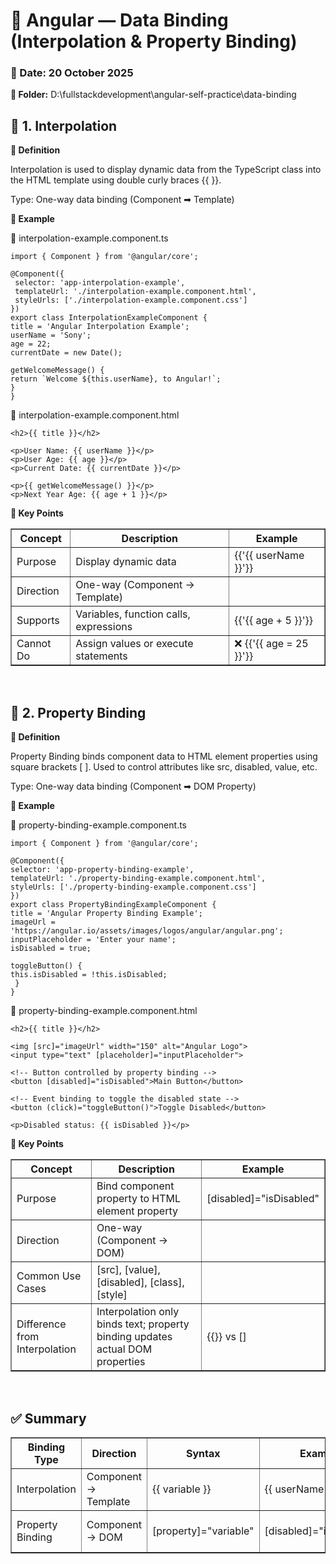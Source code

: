 
# 🧠 Angular — Data Binding (Interpolation & Property Binding)

<h3>📅 Date: 20 October 2025 </h3> 

<b>📁 Folder:</b> D:\fullstackdevelopment\angular-self-practice\data-binding
<h3></h3>
<h2> 🔹 1. Interpolation </h2> 

<b>📘 Definition </b>

Interpolation is used to display dynamic data from the TypeScript class into the HTML template using double curly braces {{ }}.

Type: One-way data binding (Component ➡ Template)

<b> 🧩 Example </b>

🧱 interpolation-example.component.ts

    import { Component } from '@angular/core';

    @Component({
     selector: 'app-interpolation-example',
     templateUrl: './interpolation-example.component.html',
     styleUrls: ['./interpolation-example.component.css']
    })
    export class InterpolationExampleComponent {
    title = 'Angular Interpolation Example';
    userName = 'Sony';
    age = 22;
    currentDate = new Date();

    getWelcomeMessage() {
    return `Welcome ${this.userName}, to Angular!`;
    }
    }

🧾 interpolation-example.component.html

    <h2>{{ title }}</h2>

    <p>User Name: {{ userName }}</p>
    <p>User Age: {{ age }}</p>
    <p>Current Date: {{ currentDate }}</p>

    <p>{{ getWelcomeMessage() }}</p>
    <p>Next Year Age: {{ age + 1 }}</p>

<b> 🧠 Key Points </b>

<table border="1" cellpadding="8" cellspacing="0">
  <thead>
    <tr>
      <th>Concept</th>
      <th>Description</th>
      <th>Example</th>
    </tr>
  </thead>
  <tbody>
    <tr>
      <td>Purpose</td>
      <td>Display dynamic data</td>
      <td>{{'{{ userName }}'}}</td>
    </tr>
    <tr>
      <td>Direction</td>
      <td>One-way (Component → Template)</td>
      <td></td>
    </tr>
    <tr>
      <td>Supports</td>
      <td>Variables, function calls, expressions</td>
      <td>{{'{{ age + 5 }}'}}</td>
    </tr>
    <tr>
      <td>Cannot Do</td>
      <td>Assign values or execute statements</td>
      <td>❌ {{'{{ age = 25 }}'}}</td>
    </tr>
  </tbody>
</table>

<br>
<h2> 🔹 2. Property Binding </h2> 

<b>📘 Definition </b>

Property Binding binds component data to HTML element properties using square brackets [ ].
Used to control attributes like src, disabled, value, etc.

Type: One-way data binding (Component ➡ DOM Property)

<b> 🧩 Example </b>

🧱 property-binding-example.component.ts

    import { Component } from '@angular/core';

    @Component({
    selector: 'app-property-binding-example',
    templateUrl: './property-binding-example.component.html',
    styleUrls: ['./property-binding-example.component.css']
    })
    export class PropertyBindingExampleComponent {
    title = 'Angular Property Binding Example';
    imageUrl = 'https://angular.io/assets/images/logos/angular/angular.png';
    inputPlaceholder = 'Enter your name';
    isDisabled = true;

    toggleButton() {
    this.isDisabled = !this.isDisabled;
     }
    }

🧾 property-binding-example.component.html

    <h2>{{ title }}</h2>

    <img [src]="imageUrl" width="150" alt="Angular Logo">
    <input type="text" [placeholder]="inputPlaceholder">

    <!-- Button controlled by property binding -->
    <button [disabled]="isDisabled">Main Button</button>

    <!-- Event binding to toggle the disabled state -->
    <button (click)="toggleButton()">Toggle Disabled</button>

    <p>Disabled status: {{ isDisabled }}</p>

<b> 🧠 Key Points </b>

<table border="1" cellpadding="5" cellspacing="0">
  <thead>
    <tr>
      <th>Concept</th>
      <th>Description</th>
      <th>Example</th>
    </tr>
  </thead>
  <tbody>
    <tr>
      <td>Purpose</td>
      <td>Bind component property to HTML element property</td>
      <td>[disabled]="isDisabled"</td>
    </tr>
    <tr>
      <td>Direction</td>
      <td>One-way (Component → DOM)</td>
      <td></td>
    </tr>
    <tr>
      <td>Common Use Cases</td>
      <td>[src], [value], [disabled], [class], [style]</td>
      <td></td>
    </tr>
    <tr>
      <td>Difference from Interpolation</td>
      <td>Interpolation only binds text; property binding updates actual DOM properties</td>
      <td>{{}} vs []</td>
    </tr>
  </tbody>
</table>

<br>
<h2> ✅ Summary </h2> 

<table border="1" cellpadding="5" cellspacing="0">
  <thead>
    <tr>
      <th>Binding Type</th>
      <th>Direction</th>
      <th>Syntax</th>
      <th>Example</th>
      <th>Description</th>
    </tr>
  </thead>
  <tbody>
    <tr>
      <td>Interpolation</td>
      <td>Component → Template</td>
      <td>{{ variable }}</td>
      <td>{{ userName }}</td>
      <td>Displays data as text</td>
    </tr>
    <tr>
      <td>Property Binding</td>
      <td>Component → DOM</td>
      <td>[property]="variable"</td>
      <td>[disabled]="isDisabled"</td>
      <td>Binds real DOM property</td>
    </tr>
  </tbody>
</table>





